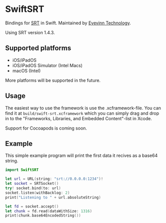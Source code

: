 # SwiftSRT
Bindings for [SRT](https://github.com/Haivision/srt) in Swift. Maintained by [Eyevinn Technology](https://www.eyevinntechnology.se/).

Using SRT version 1.4.3.

## Supported platforms
* iOS/iPadOS
* iOS/iPadOS Simulator (Intel Macs)
* macOS (Intel)

More platforms will be supported in the future.

## Usage
The easiest way to use the framework is use the .xcframework-file. You can find it at `build/swift-srt.xcframework` which you can simply drag and drop in to the "Frameworks, Libraries, and Embedded Content"-list in Xcode.

Support for Cocoapods is coming soon.

## Example
This simple example program will print the first data it recives as a base64 string.

```swift
import SwiftSRT

let url = URL(string: "srt://0.0.0.0:1234")!
let socket = SRTSocket()
try! socket.bind(to: url)
socket.listen(withBacklog: 2)
print("Listening to " + url.absoluteString)

let fd = socket.accept()
let chunk = fd.read(dataWithSize: 1316)
print(chunk.base64EncodedString())
```
